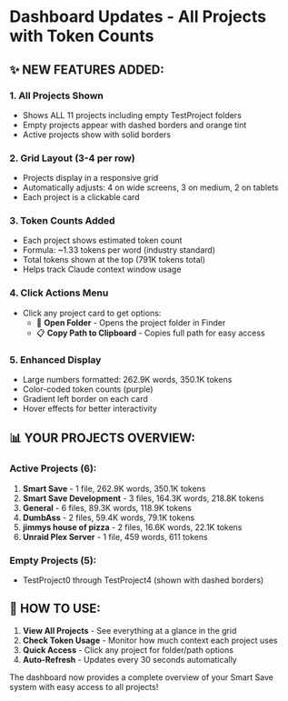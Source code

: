 # Dashboard Updates - All Projects with Token Counts

## ✨ NEW FEATURES ADDED:

### 1. **All Projects Shown**
- Shows ALL 11 projects including empty TestProject folders
- Empty projects appear with dashed borders and orange tint
- Active projects show with solid borders

### 2. **Grid Layout (3-4 per row)**
- Projects display in a responsive grid
- Automatically adjusts: 4 on wide screens, 3 on medium, 2 on tablets
- Each project is a clickable card

### 3. **Token Counts Added**
- Each project shows estimated token count
- Formula: ~1.33 tokens per word (industry standard)
- Total tokens shown at the top (791K tokens total)
- Helps track Claude context window usage

### 4. **Click Actions Menu**
- Click any project card to get options:
  - 📁 **Open Folder** - Opens the project folder in Finder
  - 📋 **Copy Path to Clipboard** - Copies full path for easy access

### 5. **Enhanced Display**
- Large numbers formatted: 262.9K words, 350.1K tokens
- Color-coded token counts (purple)
- Gradient left border on each card
- Hover effects for better interactivity

## 📊 YOUR PROJECTS OVERVIEW:

### Active Projects (6):
1. **Smart Save** - 1 file, 262.9K words, 350.1K tokens
2. **Smart Save Development** - 3 files, 164.3K words, 218.8K tokens
3. **General** - 6 files, 89.3K words, 118.9K tokens
4. **DumbAss** - 2 files, 59.4K words, 79.1K tokens
5. **jimmys house of pizza** - 2 files, 16.6K words, 22.1K tokens
6. **Unraid Plex Server** - 1 file, 459 words, 611 tokens

### Empty Projects (5):
- TestProject0 through TestProject4 (shown with dashed borders)

## 🎯 HOW TO USE:

1. **View All Projects** - See everything at a glance in the grid
2. **Check Token Usage** - Monitor how much context each project uses
3. **Quick Access** - Click any project for folder/path options
4. **Auto-Refresh** - Updates every 30 seconds automatically

The dashboard now provides a complete overview of your Smart Save system with easy access to all projects!
